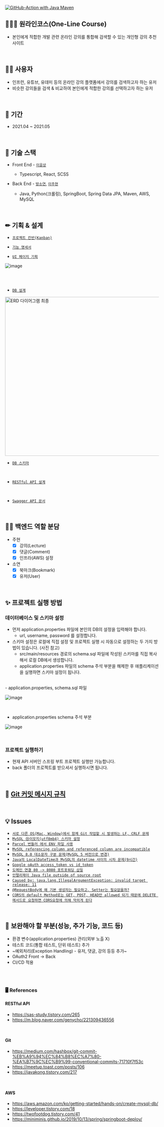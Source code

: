 [![GitHub-Action with Java Maven](https://github.com/JuHyun419/one-line-course/actions/workflows/github-action.yml/badge.svg)](https://github.com/JuHyun419/one-line-course/actions/workflows/github-action.yml)

## 👨‍👨‍👧 원라인코스(One-Line Course)
  - 본인에게 적합한 개발 관련 온라인 강의를 통합해 검색할 수 있는 개인형 강의 추천 사이트

<br>

## 🤷‍♂️ 사용자
  - 인프런, 유튜브, 유데미 등의 온라인 강의 플랫폼에서 강의를 검색하고자 하는 유저
  - 비슷한 강의들을 검색 & 비교하여 본인에게 적합한 강의를 선택하고자 하는 유저

<br>

## 📆 기간
  - 2021.04 ~ 2021.05


<br>

## 📗 기술 스택
  - Front End - [`이윤상`](https://github.com/olcw78)
    - Typescript, React, SCSS
    
  - Back End - [`방소연`](https://github.com/bsy3764), [`이주현`](https://github.com/JuHyun419)
    - Java, Python(크롤링), SpringBoot, Spring Data JPA, Maven, AWS, MySQL

<br>

## ✏ 기획 & 설계
  - [`프로젝트 칸반(Kanban)`](https://github.com/JuHyun419/one-line-course/projects/1)

  - [`기능 명세서`](https://www.notion.so/16d5feb864d5481285a5ff3c2ae9c2c6)

  - [`UI 페이지 기획`](https://whimsical.com/EJVQx82R8nCTGsRbzWGyH8)

![image](https://user-images.githubusercontent.com/50076031/113499953-26c2ee00-9555-11eb-8556-05d918647848.png)

<br><br>

  - [`DB 설계`](https://www.notion.so/DB-1f0520006f2a4ca582e0cef0a34623ae)

<img width="520" alt="ERD 다이어그램 최종" src="https://user-images.githubusercontent.com/50076031/116420336-da7b7d00-a878-11eb-9e8d-b3225e363ff1.PNG">


<br>

  - [`DB 스키마`](https://github.com/JuHyun419/one-line-course/issues/8)

<br>

  - [`RESTful API 설계`](https://www.notion.so/API-5f3c607a8217420495aa60182f90a2c5)

<br>

  - [`Swagger API 문서`](http://15.165.229.191:8080/swagger-ui.html)

<br>

## 🐱‍💻 백엔드 역할 분담
  - 주현
    - [x] 강의(Lecture)
    - [x] 댓글(Comment)
    - [x] 인프라(AWS) 설정
  - 소연
    - [x] 북마크(Bookmark)
    - [x] 유저(User)

<br>

## ✨ 프로젝트 실행 방법
### 데이터베이스 및 스키마 설정
  - 먼저 application.properties 파일에 본인의 DB의 설정을 입력해야 합니다.
    - url, username, password 를 설정합니다.
  - 스키마 설정은 로컬에 직접 설정 및 프로젝트 실행 시 자동으로 설정하는 두 가지 방법이 있습니다. (사진 참고)
    - src/main/resources 경로의 schema.sql 파일에 작성된 스키마를 직접 복사해서 로컬 DB에서 생성합니다.
    - application.properties 파일의 schema 주석 부분을 해제한 후 애플리케이션을 실행하면 스키마 설정이 됩니다.
<br>
  - application.properties, schema.sql 파일

![image](https://user-images.githubusercontent.com/50076031/115238733-f97f5e00-a158-11eb-9aac-9ebde3bbf699.png)

<br>

  - application.properties schema 주석 부분

![image](https://user-images.githubusercontent.com/50076031/115238802-1156e200-a159-11eb-9ef8-c8b57b43240f.png)

<br>

### 프로젝트 실행하기
  - 현재 API 서버인 스프링 부트 프로젝트 실행만 가능합니다.
  - back 폴더의 프로젝트를 받으셔서 실행하시면 됩니다.
<br>


## 🎵 [Git 커밋 메시지 규칙](https://github.com/JuHyun419/one-line-course/wiki/Git-%EC%BB%A4%EB%B0%8B-%EB%A9%94%EC%8B%9C%EC%A7%80-%EA%B7%9C%EC%B9%99)

<br>

## 💡 Issues
  - [`서로 다른 OS(Mac, Window)에서 함께 Git 작업할 시 발생하는 LF, CRLF 문제`](https://github.com/JuHyun419/one-line-course/issues/38)
  - [`MySQL 😢이모지(utf8mb4) 스키마 설정`](https://github.com/JuHyun419/one-line-course/issues/8)
  - [`Parcel 번들러 에서 ENV 파일 사용`](https://github.com/JuHyun419/one-line-course/issues/50)
  - [`MySQL referencing column and referenced column are incompatible`](https://github.com/JuHyun419/one-line-course/issues/8)
  - [`MySQL 8.0 대소문자 구분 문제(MySQL 5 버전으로 변경)`](https://zzang9ha.tistory.com/328)
  - [`Java의 LocalDateTime과 MySQL의 datetime 사이의 시차 문제(9시간)`](https://github.com/JuHyun419/one-line-course/issues/62)
  - [`Google oAuth access_token vs id_token`](https://github.com/JuHyun419/one-line-course/issues/89)
  - [`도메인 연결 80 -> 8080 포트포워딩 삽질`](https://zzang9ha.tistory.com/331)
  - [`인텔리제이 Java file outside of source root`](https://stackoverflow.com/questions/63521181/java-file-outside-of-source-root-intellij/64340331)
  - [`Caused by: java.lang.IllegalArgumentException: invalid target release: 11`](https://zzang9ha.tistory.com/332)
  - [`@RequestBody에 왜 기본 생성자는 필요하고, Setter는 필요없을까?`](https://velog.io/@conatuseus/RequestBody%EC%97%90-%EA%B8%B0%EB%B3%B8-%EC%83%9D%EC%84%B1%EC%9E%90%EB%8A%94-%EC%99%9C-%ED%95%84%EC%9A%94%ED%95%9C%EA%B0%80)
  - [`CORS의 default Method로는 GET, POST, HEAD만 allowed 되기 때문에 DELETE 메서드로 요청하면 CORS요청에 의해 막히게 된다`](https://github.com/JuHyun419/one-line-course/pull/118)

<br>

## 📜 보완해야 할 부분(성능, 추가 기능, 코드 등)
  - 환경 변수(application.properties) 관리(외부 노출 X)
  - 테스트 코드(통합 테스트, 단위 테스트) 추가
  - ~예외처리(Exception Handling) - 유저, 댓글, 강의 등등 추가~
  - OAuth2 Front -> Back
  - CI/CD 적용

<br><br>

### 🖥 References

#### RESTful API
  - https://sas-study.tistory.com/265
  - https://m.blog.naver.com/genycho/221309436556

<br>

#### Git
  - https://medium.com/hashbox/git-commit-%EB%A9%94%EC%84%B8%EC%A7%80-%EA%B7%9C%EC%B9%99-conventional-commits-71710f7f53c
  - https://meetup.toast.com/posts/106
  - https://javakong.tistory.com/217

<br>

#### AWS
  - https://aws.amazon.com/ko/getting-started/hands-on/create-mysql-db/
  - https://leveloper.tistory.com/18
  - https://twofootdog.tistory.com/41
  - https://miniminis.github.io/2019/10/13/spring/springboot-deploy/
